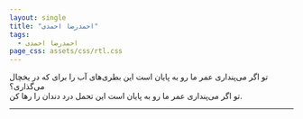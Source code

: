 ```yaml
---
layout: single
title: "احمدرضا احمدی"
tags:
  - احمدرضا احمدی
page_css: assets/css/rtl.css
---
```

تو اگر می‌پنداری عمر ما رو به پایان است این بطری‌های آب را برای که در یخچال می‌گذاری؟<br>
تو اگر می‌پنداری عمر ما رو به پایان است این تحمل درد دندان را رها کن.

---
